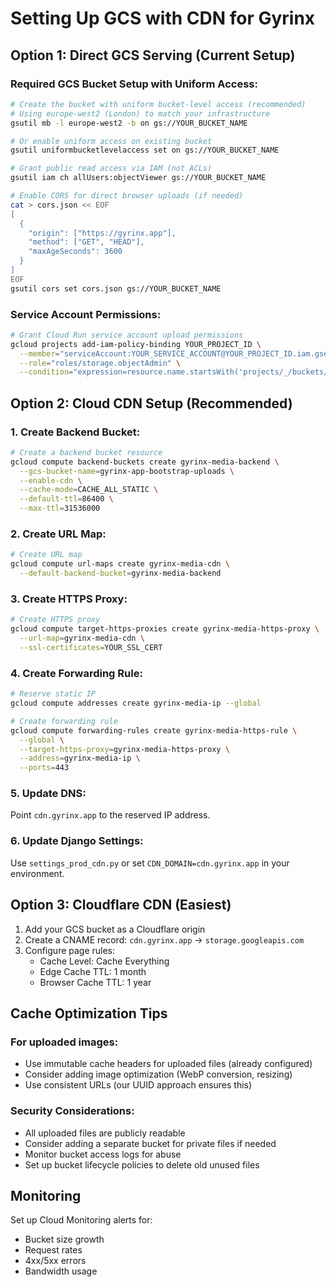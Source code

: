 # Setting Up GCS with CDN for Gyrinx

## Option 1: Direct GCS Serving (Current Setup)

### Required GCS Bucket Setup with Uniform Access:
```bash
# Create the bucket with uniform bucket-level access (recommended)
# Using europe-west2 (London) to match your infrastructure
gsutil mb -l europe-west2 -b on gs://YOUR_BUCKET_NAME

# Or enable uniform access on existing bucket
gsutil uniformbucketlevelaccess set on gs://YOUR_BUCKET_NAME

# Grant public read access via IAM (not ACLs)
gsutil iam ch allUsers:objectViewer gs://YOUR_BUCKET_NAME

# Enable CORS for direct browser uploads (if needed)
cat > cors.json << EOF
[
  {
    "origin": ["https://gyrinx.app"],
    "method": ["GET", "HEAD"],
    "maxAgeSeconds": 3600
  }
]
EOF
gsutil cors set cors.json gs://YOUR_BUCKET_NAME
```

### Service Account Permissions:
```bash
# Grant Cloud Run service account upload permissions
gcloud projects add-iam-policy-binding YOUR_PROJECT_ID \
  --member="serviceAccount:YOUR_SERVICE_ACCOUNT@YOUR_PROJECT_ID.iam.gserviceaccount.com" \
  --role="roles/storage.objectAdmin" \
  --condition="expression=resource.name.startsWith('projects/_/buckets/gyrinx-app-bootstrap-uploads'),title=gyrinx-uploads-bucket"
```

## Option 2: Cloud CDN Setup (Recommended)

### 1. Create Backend Bucket:
```bash
# Create a backend bucket resource
gcloud compute backend-buckets create gyrinx-media-backend \
  --gcs-bucket-name=gyrinx-app-bootstrap-uploads \
  --enable-cdn \
  --cache-mode=CACHE_ALL_STATIC \
  --default-ttl=86400 \
  --max-ttl=31536000
```

### 2. Create URL Map:
```bash
# Create URL map
gcloud compute url-maps create gyrinx-media-cdn \
  --default-backend-bucket=gyrinx-media-backend
```

### 3. Create HTTPS Proxy:
```bash
# Create HTTPS proxy
gcloud compute target-https-proxies create gyrinx-media-https-proxy \
  --url-map=gyrinx-media-cdn \
  --ssl-certificates=YOUR_SSL_CERT
```

### 4. Create Forwarding Rule:
```bash
# Reserve static IP
gcloud compute addresses create gyrinx-media-ip --global

# Create forwarding rule
gcloud compute forwarding-rules create gyrinx-media-https-rule \
  --global \
  --target-https-proxy=gyrinx-media-https-proxy \
  --address=gyrinx-media-ip \
  --ports=443
```

### 5. Update DNS:
Point `cdn.gyrinx.app` to the reserved IP address.

### 6. Update Django Settings:
Use `settings_prod_cdn.py` or set `CDN_DOMAIN=cdn.gyrinx.app` in your environment.

## Option 3: Cloudflare CDN (Easiest)

1. Add your GCS bucket as a Cloudflare origin
2. Create a CNAME record: `cdn.gyrinx.app` → `storage.googleapis.com`
3. Configure page rules:
   - Cache Level: Cache Everything
   - Edge Cache TTL: 1 month
   - Browser Cache TTL: 1 year

## Cache Optimization Tips

### For uploaded images:
- Use immutable cache headers for uploaded files (already configured)
- Consider adding image optimization (WebP conversion, resizing)
- Use consistent URLs (our UUID approach ensures this)

### Security Considerations:
- All uploaded files are publicly readable
- Consider adding a separate bucket for private files if needed
- Monitor bucket access logs for abuse
- Set up bucket lifecycle policies to delete old unused files

## Monitoring

Set up Cloud Monitoring alerts for:
- Bucket size growth
- Request rates
- 4xx/5xx errors
- Bandwidth usage

